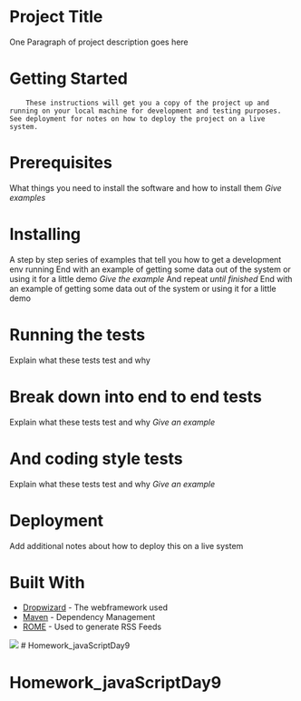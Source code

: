 # **Project Title**
One Paragraph of project description goes here
# **Getting Started**
        These instructions will get you a copy of the project up and running on your local machine for development and testing purposes. See deployment for notes on how to deploy the project on a live system.
# **Prerequisites**
What things you need to install the software and how to install them
*Give examples*
# **Installing**
A step by step series of examples that tell you how to get a development env running End with an example of getting some data out of the system or using it for a little demo
*Give the example*
And repeat
*until finished*
End with an example of getting some data out of the system or using it for a little demo
# **Running the tests**
Explain what these tests test and why
# **Break down into end to end tests**
Explain what these tests test and why
*Give an example*
# **And coding style tests**
Explain what these tests test and why
*Give an example*
# **Deployment**
Add additional notes about how to deploy this on a live system
# **Built With**
+ [Dropwizard](http://www.dropwizard.io/1.0.2/docs/) - The webframework used
+ [Maven](https://maven.apache.org/) - Dependency Management
+ [ROME](https://rometools.github.io/rome/) - Used to generate RSS Feeds

![](https://travel.mthai.com/app/uploads/2019/03/phuket-cover.jpg)
    # Homework_javaScriptDay9
# Homework_javaScriptDay9
